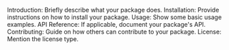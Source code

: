 Introduction: Briefly describe what your package does.
Installation: Provide instructions on how to install your package.
Usage: Show some basic usage examples.
API Reference: If applicable, document your package's API.
Contributing: Guide on how others can contribute to your package.
License: Mention the license type.